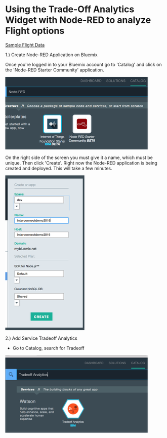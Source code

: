 # Using the Trade-Off Analytics Widget with Node-RED to analyze Flight options

[Sample Flight Data](https://raw.githubusercontent.com/chriwill/interconnect2016/master/flightstradeoffanalytics/data/flightdata.json)

1.) Create Node-RED Application on Bluemix

Once you're logged in to your Bluemix account go to 'Catalog' and click on the 'Node-RED Starter Community' application. 

<img src="images/Bluemix_Catalog_Node_RED.png" width="450">

On the right side of the screen you must give it a name, which must be unique. Then click 'Create'. Right now the Node-RED application is being created and deployed. This will take a few minutes.

<img src="images/Bluemix_Catalog_Node_RED_Create.png" width="250">


2.) Add Service Tradeoff Analytics
- Go to Catalog, search for Tradeoff

<img src="images/Bluemix_Catalog_Tradeoff_Analytics.png" width="450">


